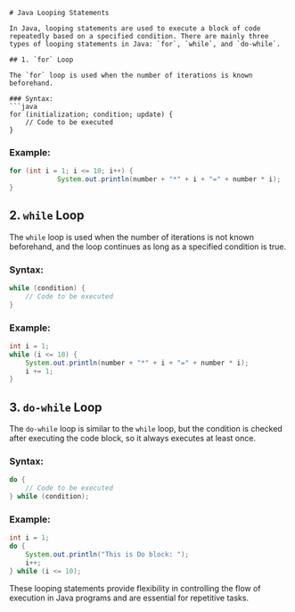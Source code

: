 ```
# Java Looping Statements

In Java, looping statements are used to execute a block of code repeatedly based on a specified condition. There are mainly three types of looping statements in Java: `for`, `while`, and `do-while`.

## 1. `for` Loop

The `for` loop is used when the number of iterations is known beforehand.

### Syntax:
```java
for (initialization; condition; update) {
    // Code to be executed
}
```

### Example:
```java
for (int i = 1; i <= 10; i++) {
            System.out.println(number + "*" + i + "=" + number * i);
}
```

## 2. `while` Loop

The `while` loop is used when the number of iterations is not known beforehand, and the loop continues as long as a specified condition is true.

### Syntax:
```java
while (condition) {
    // Code to be executed
}
```

### Example:
```java
int i = 1;
while (i <= 10) {
    System.out.println(number + "*" + i + "=" + number * i);
    i += 1;
}
```

## 3. `do-while` Loop

The `do-while` loop is similar to the `while` loop, but the condition is checked after executing the code block, so it always executes at least once.

### Syntax:
```java
do {
    // Code to be executed
} while (condition);
```

### Example:
```java
int i = 1;
do {
    System.out.println("This is Do block: ");
    i++;
} while (i <= 10);
```

These looping statements provide flexibility in controlling the flow of execution in Java programs and are essential for repetitive tasks.
```
